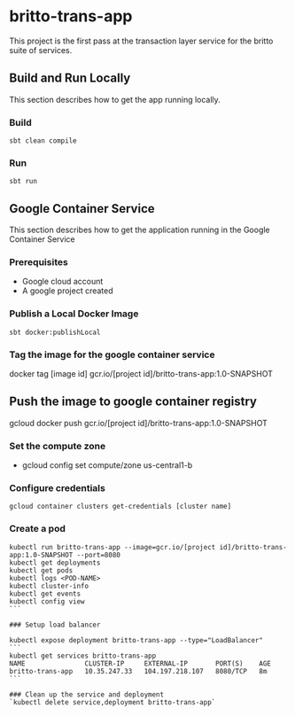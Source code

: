 # britto-trans-app

This project is the first pass at the transaction layer service for the britto suite of services.

## Build and Run Locally
This section describes how to get the app running locally.

### Build
`sbt clean compile`

### Run
`sbt run`

## Google Container Service
This section describes how to get the application running in the Google Container Service

### Prerequisites
* Google cloud account
* A google project created

### Publish a Local Docker Image
`sbt docker:publishLocal`

### Tag the image for the google container service
docker tag [image id] gcr.io/[project id]/britto-trans-app:1.0-SNAPSHOT

## Push the image to google container registry
gcloud docker push gcr.io/[project id]/britto-trans-app:1.0-SNAPSHOT

###  Set the compute zone
* gcloud config set compute/zone us-central1-b

### Configure credentials
`gcloud container clusters get-credentials [cluster name]`

### Create a pod
``````
kubectl run britto-trans-app --image=gcr.io/[project id]/britto-trans-app:1.0-SNAPSHOT --port=8080 
kubectl get deployments 
kubectl get pods 
kubectl logs <POD-NAME> 
kubectl cluster-info 
kubectl get events 
kubectl config view 
```

### Setup load balancer

kubectl expose deployment britto-trans-app --type="LoadBalancer"
```
kubectl get services britto-trans-app
NAME               CLUSTER-IP     EXTERNAL-IP       PORT(S)    AGE
britto-trans-app   10.35.247.33   104.197.218.107   8080/TCP   8m
```

### Clean up the service and deployment
`kubectl delete service,deployment britto-trans-app`





